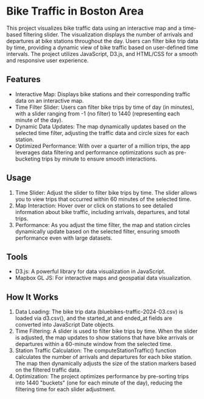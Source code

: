 # Bike Traffic in Boston Area

This project visualizes bike traffic data using an interactive map and a time-based filtering slider. The visualization displays the number of arrivals and departures at bike stations throughout the day. Users can filter bike trip data by time, providing a dynamic view of bike traffic based on user-defined time intervals. The project utilizes JavaScript, D3.js, and HTML/CSS for a smooth and responsive user experience.

## Features

- Interactive Map: Displays bike stations and their corresponding traffic data on an interactive map.
- Time Filter Slider: Users can filter bike trips by time of day (in minutes), with a slider ranging from -1 (no filter) to 1440 (representing each minute of the day).
- Dynamic Data Updates: The map dynamically updates based on the selected time filter, adjusting the traffic data and circle sizes for each station.
- Optimized Performance: With over a quarter of a million trips, the app leverages data filtering and performance optimizations such as pre-bucketing trips by minute to ensure smooth interactions.

## Usage

1. Time Slider: Adjust the slider to filter bike trips by time. The slider allows you to view trips that occurred within 60 minutes of the selected time.
2. Map Interaction: Hover over or click on stations to see detailed information about bike traffic, including arrivals, departures, and total trips.
3. Performance: As you adjust the time filter, the map and station circles dynamically update based on the selected filter, ensuring smooth performance even with large datasets.

## Tools

- D3.js: A powerful library for data visualization in JavaScript.
- Mapbox GL JS: For interactive maps and geospatial data visualization.

## How It Works

1. Data Loading: The bike trip data (bluebikes-traffic-2024-03.csv) is loaded via d3.csv(), and the started_at and ended_at fields are converted into JavaScript Date objects.
2. Time Filtering: A slider is used to filter bike trips by time. When the slider is adjusted, the map updates to show stations that have bike arrivals or departures within a 60-minute window from the selected time.
3. Station Traffic Calculation: The computeStationTraffic() function calculates the number of arrivals and departures for each bike station. The map then dynamically adjusts the size of the station markers based on the filtered traffic data.
4. Optimization: The project optimizes performance by pre-sorting trips into 1440 "buckets" (one for each minute of the day), reducing the filtering time for each slider adjustment.
